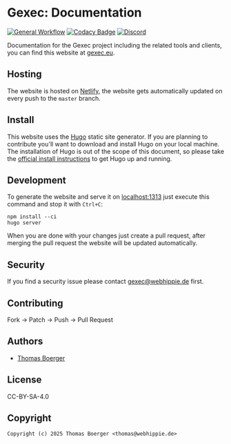 # Gexec: Documentation

[![General Workflow](https://github.com/gexec/gexec-docs/actions/workflows/general.yml/badge.svg)](https://github.com/gexec/gexec-docs/actions/workflows/general.yml) [![Codacy Badge](https://app.codacy.com/project/badge/Grade/25c2e8372c574ecd8655dc955db33a09)](https://app.codacy.com/gh/gexec/gexec-docs/dashboard?utm_source=gh&utm_medium=referral&utm_content=&utm_campaign=Badge_grade) [![Discord](https://img.shields.io/discord/1335976189025849395)](https://discord.gg/Yda8rD4ZkJ)

Documentation for the Gexec project including the related tools and clients,
you can find this website at [gexec.eu][website].

## Hosting

The website is hosted on [Netlify][netlify], the website gets
automatically updated on every push to the `master` branch.

## Install

This website uses the [Hugo][hugo] static site generator. If you are planning to
contribute you'll want to download and install Hugo on your local machine. The
installation of Hugo is out of the scope of this document, so please take the
[official install instructions][install] to get Hugo up and running.

## Development

To generate the website and serve it on [localhost:1313](http://localhost:1313)
just execute this command and stop it with `Ctrl+C`:

```console
npm install --ci
hugo server
```

When you are done with your changes just create a pull request, after merging
the pull request the website will be updated automatically.

## Security

If you find a security issue please contact
[gexec@webhippie.de](mailto:gexec@webhippie.de) first.

## Contributing

Fork -> Patch -> Push -> Pull Request

## Authors

-   [Thomas Boerger](https://github.com/tboerger)

## License

CC-BY-SA-4.0

## Copyright

```console
Copyright (c) 2025 Thomas Boerger <thomas@webhippie.de>
```

[website]: https://gexec.eu
[netlify]: https://www.netlify.co
[hugo]: https://github.com/spf13/hugo
[install]: https://gohugo.io/overview/installing/
